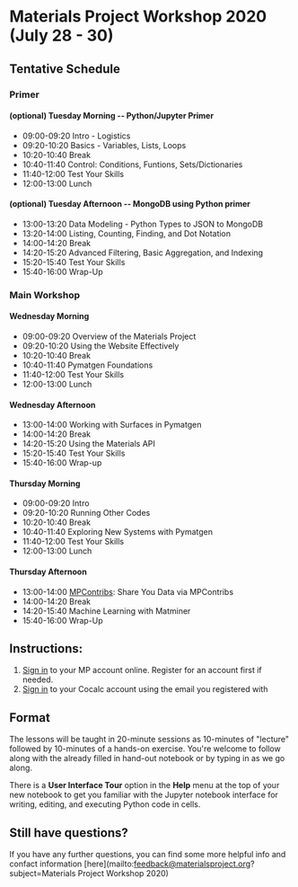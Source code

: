 # Materials Project Workshop 2020 (July 28 - 30)

## Tentative Schedule

### Primer
#### (optional) Tuesday Morning -- Python/Jupyter Primer

- 09:00-09:20 Intro - Logistics
- 09:20-10:20 Basics - Variables, Lists, Loops
- 10:20-10:40 Break
- 10:40-11:40 Control: Conditions, Funtions, Sets/Dictionaries
- 11:40-12:00 Test Your Skills
- 12:00-13:00 Lunch

#### (optional) Tuesday Afternoon -- MongoDB using Python primer

- 13:00-13:20 Data Modeling - Python Types to JSON to MongoDB
- 13:20-14:00 Listing, Counting, Finding, and Dot Notation
- 14:00-14:20 Break
- 14:20-15:20 Advanced Filtering, Basic Aggregation, and Indexing
- 15:20-15:40 Test Your Skills
- 15:40-16:00 Wrap-Up


### Main Workshop
#### Wednesday Morning

- 09:00-09:20 Overview of the Materials Project
- 09:20-10:20 Using the Website Effectively
- 10:20-10:40 Break 
- 10:40-11:40 Pymatgen Foundations
- 11:40-12:00 Test Your Skills
- 12:00-13:00 Lunch

#### Wednesday Afternoon

- 13:00-14:00 Working with Surfaces in Pymatgen 
- 14:00-14:20 Break
- 14:20-15:20 Using the Materials API
- 15:20-15:40 Test Your Skills
- 15:40-16:00 Wrap-up
 
#### Thursday Morning

- 09:00-09:20 Intro 
- 09:20-10:20 Running Other Codes
- 10:20-10:40 Break
- 10:40-11:40 Exploring New Systems with Pymatgen
- 11:40-12:00 Test Your Skills
- 12:00-13:00 Lunch

#### Thursday Afternoon

- 13:00-14:00 [MPContribs](https://mpcontribs.org): Share You Data via MPContribs
- 14:00-14:20 Break
- 14:20-15:40 Machine Learning with Matminer
- 15:40-16:00 Wrap-Up

## Instructions:

1. [Sign in](https://materialsproject.org/) to your MP account online. Register for an account first if needed.
2. [Sign in](https://cocalc.org) to your Cocalc account using the email you registered with


## Format

The lessons will be taught in 20-minute sessions as 10-minutes of "lecture" followed by 10-minutes of a hands-on exercise. You're welcome to follow along with the already filled in hand-out notebook or by typing in as we go along. 

There is a **User Interface Tour** option in the **Help** menu at the top of your new notebook to get you familiar with the Jupyter notebook interface for writing, editing, and executing Python code in cells.


## Still have questions?
If you have any further questions, you can find some more helpful info and confact information [here](mailto:feedback@materialsproject.org?subject=Materials Project Workshop 2020)
